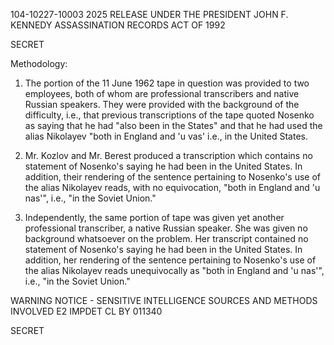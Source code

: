 104-10227-10003  2025 RELEASE UNDER THE PRESIDENT JOHN F. KENNEDY ASSASSINATION RECORDS ACT OF 1992

SECRET

Methodology:

1.  The portion of the 11 June 1962 tape in question
was provided to two employees, both of whom are professional
transcribers and native Russian speakers. They were provided
with the background of the difficulty, i.e., that previous
transcriptions of the tape quoted Nosenko as saying that
he had "also been in the States" and that he had used the
alias Nikolayev "both in England and 'u vas' i.e., in the
United States.

2.  Mr. Kozlov and Mr. Berest produced a transcription
which contains no statement of Nosenko's saying he had been
in the United States. In addition, their rendering of the
sentence pertaining to Nosenko's use of the alias Nikolayev
reads, with no equivocation, "both in England and 'u nas'",
i.e., "in the Soviet Union."

3.  Independently, the same portion of tape was given
yet another professional transcriber, a native Russian
speaker. She was given no background whatsoever on the
problem. Her transcript contained no statement of Nosenko's
saying he had been in the United States. In addition, her
rendering of the sentence pertaining to Nosenko's use of
the alias Nikolayev reads unequivocally as "both in England
and 'u nas'", i.e., "in the Soviet Union."

WARNING NOTICE - SENSITIVE INTELLIGENCE SOURCES AND METHODS
INVOLVED  E2 IMPDET CL BY 011340

SECRET
